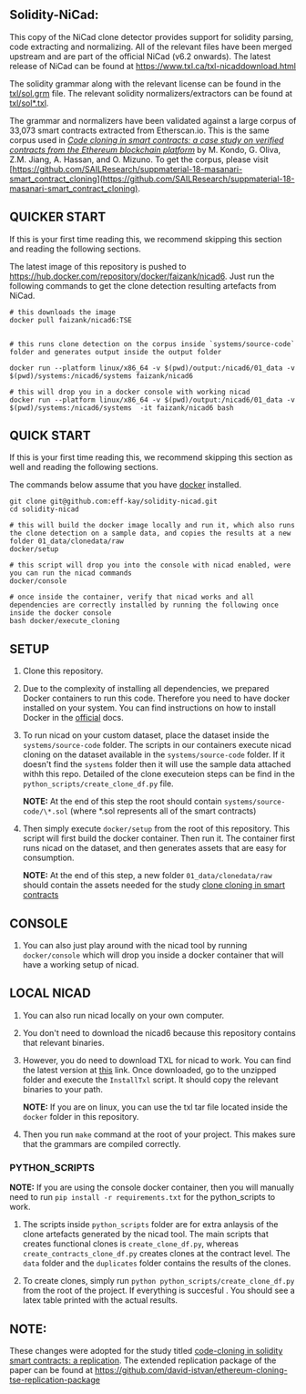 ## Solidity-NiCad:

This copy of the NiCad clone detector provides support for solidity parsing, code extracting and normalizing. All of the relevant files have been merged upstream and are part of the official NiCad (v6.2 onwards).
The latest release of NiCad can be found at https://www.txl.ca/txl-nicaddownload.html

The solidity grammar along with the relevant license can be found in the [txl/sol.grm](https://github.com/eff-kay/nicad6/blob/master/txl/sol.grm) file.
The relevant solidity normalizers/extractors can be found at [txl/sol\*.txl](https://github.com/eff-kay/nicad6/tree/master/txl).

The grammar and normalizers have been validated against a large corpus of 33,073 smart contracts extracted from Etherscan.io. This is the same corpus used in [_Code cloning in smart contracts: a case study on verified contracts from the Ethereum blockchain platform_](https://link.springer.com/article/10.1007/s10664-020-09852-5) by M. Kondo, G. Oliva, Z.M. Jiang, A. Hassan, and O. Mizuno. To get the corpus, please visit [https://github.com/SAILResearch/suppmaterial-18-masanari-smart_contract_cloning](https://github.com/SAILResearch/suppmaterial-18-masanari-smart_contract_cloning).

## QUICKER START

If this is your first time reading this, we recommend skipping this section and reading the following sections.

The latest image of this repository is pushed to https://hub.docker.com/repository/docker/faizank/nicad6. Just run the following commands to get the clone detection resulting artefacts from NiCad.

```
# this downloads the image
docker pull faizank/nicad6:TSE


# this runs clone detection on the corpus inside `systems/source-code` folder and generates output inside the output folder

docker run --platform linux/x86_64 -v $(pwd)/output:/nicad6/01_data -v $(pwd)/systems:/nicad6/systems faizank/nicad6

# this will drop you in a docker console with working nicad
docker run --platform linux/x86_64 -v $(pwd)/output:/nicad6/01_data -v $(pwd)/systems:/nicad6/systems  -it faizank/nicad6 bash

```

## QUICK START

If this is your first time reading this, we recommend skipping this section as well and reading the following sections.

The commands below assume that you have [docker](https://docs.docker.com/get-started/) installed.

```
git clone git@github.com:eff-kay/solidity-nicad.git
cd solidity-nicad

# this will build the docker image locally and run it, which also runs the clone detection on a sample data, and copies the results at a new folder 01_data/clonedata/raw
docker/setup

# this script will drop you into the console with nicad enabled, were you can run the nicad commands
docker/console

# once inside the container, verify that nicad works and all dependencies are correctly installed by running the following once inside the docker console
bash docker/execute_cloning
```

## SETUP

1. Clone this repository.
2. Due to the complexity of installing all dependencies, we prepared Docker containers to run this code. Therefore you need to have docker installed on your system. You can find instructions on how to install Docker in the [official](https://docs.docker.com/get-started/) docs.
3. To run nicad on your custom dataset, place the dataset inside the `systems/source-code` folder. The scripts in our containers execute nicad cloning on the dataset available in the `systems/source-code` folder. If it doesn't find the `systems` folder then it will use the sample data attached withh this repo. Detailed of the clone executeion steps can be find in the `python_scripts/create_clone_df.py` file.

   **NOTE:** At the end of this step the root should contain `systems/source-code/\*.sol` (where \*.sol represents all of the smart contracts)

4. Then simply execute `docker/setup` from the root of this repository. This script will first build the docker container. Then run it. The container first runs nicad on the dataset, and then generates assets that are easy for consumption.

   **NOTE:** At the end of this step, a new folder `01_data/clonedata/raw` should contain the assets needed for the study [clone cloning in smart contracts](https://github.com/david-istvan/ethereum-cloning-tse-replication-package)

## CONSOLE

1. You can also just play around with the nicad tool by running `docker/console` which will drop you inside a docker container that will have a working setup of nicad.

## LOCAL NICAD

1. You can also run nicad locally on your own computer.
2. You don't need to download the nicad6 because this repository contains that relevant binaries.
3. However, you do need to download TXL for nicad to work. You can find the latest version at [this](https://www.txl.ca/txl-download.html) link. Once downloaded, go to the unzipped folder and execute the `InstallTxl` script. It should copy the relevant binaries to your path.

   **NOTE:** If you are on linux, you can use the txl tar file located inside the `docker` folder in this repository.

4. Then you run `make` command at the root of your project. This makes sure that the grammars are compiled correctly.

### PYTHON_SCRIPTS

**NOTE:** If you are using the console docker container, then you will manually need to run `pip install -r requirements.txt` for the python_scripts to work.

1. The scripts inside `python_scripts` folder are for extra anlaysis of the clone artefacts generated by the nicad tool. The main scripts that creates functional clones is `create_clone_df.py`, whereas `create_contracts_clone_df.py` creates clones at the contract level. The `data` folder and the `duplicates` folder contains the results of the clones.

2. To create clones, simply run `python python_scripts/create_clone_df.py` from the root of the project. If everything is succesful . You should see a latex table printed with the actual results.

## NOTE:

These changes were adopted for the study titled [code-cloning in solidity smart contracts: a replication](). The extended replication package of the paper can be found at https://github.com/david-istvan/ethereum-cloning-tse-replication-package
